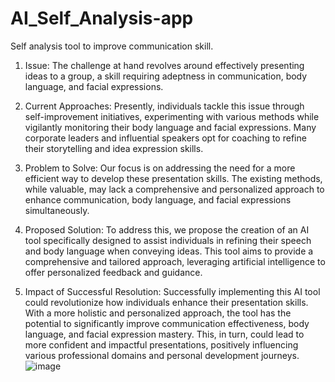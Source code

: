 # AI_Self_Analysis-app
Self analysis tool to improve communication skill.

1. Issue:
 The challenge at hand revolves around effectively presenting ideas to a group, a skill requiring adeptness in communication, body language, and facial expressions.

2. Current Approaches:
   Presently, individuals tackle this issue through self-improvement initiatives, experimenting with various methods while vigilantly monitoring their body language and facial expressions. Many corporate leaders and influential speakers opt for coaching to refine their storytelling and idea expression skills.

3. Problem to Solve:
   Our focus is on addressing the need for a more efficient way to develop these presentation skills. The existing methods, while valuable, may lack a comprehensive and personalized approach to enhance communication, body language, and facial expressions simultaneously.

4. Proposed Solution:
   To address this, we propose the creation of an AI tool specifically designed to assist individuals in refining their speech and body language when conveying ideas. This tool aims to provide a comprehensive and tailored approach, leveraging artificial intelligence to offer personalized feedback and guidance.

5. Impact of Successful Resolution:
   Successfully implementing this AI tool could revolutionize how individuals enhance their presentation skills. With a more holistic and personalized approach, the tool has the potential to significantly improve communication effectiveness, body language, and facial expression mastery. This, in turn, could lead to more confident and impactful presentations, positively influencing various professional domains and personal development journeys.
![image](https://github.com/SuyashDahale13/AI_Self_Analysis-app/assets/138577127/f40c5bc5-bf39-4b2a-b1b1-03eb04fe8b05)
